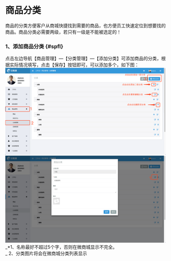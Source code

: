 # 商品分类

商品的分类方便客户从商城快捷找到需要的商品，也方便员工快速定位到想要找的商品。商品分类必需要两级，若只有一级是不能被选定的！

### 1、添加商品分类 {#spfl}

点击左边导航【商品管理】—【分类管理】—【添加分类】可添加商品的分类，根据实际情况填写，点击【保存】按钮即可，可以添加多个，如下图：![](/assets/spgl-flgl-1.png)![](/assets/spgl-flgl-2.png)_\*1、名称最好不超过5个字，否则在微商城显示不完全。      
_  2、分类图片将会在微商城分类列表显示

